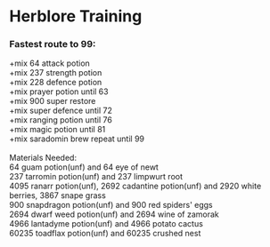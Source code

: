 # Herblore Training

### Fastest route to 99:

\+mix 64 attack potion\
\+mix 237 strength potion\
\+mix 228 defence potion\
\+mix prayer potion until 63\
\+mix 900 super restore\
\+mix super defence until 72\
\+mix ranging potion until 76\
\+mix magic potion until 81\
\+mix saradomin brew repeat until 99\
\
Materials Needed:\
64 guam potion(unf) and 64 eye of newt\
237 tarromin potion(unf) and 237 limpwurt root\
4095 ranarr potion(unf), 2692 cadantine potion(unf) and 2920 white berries, 3867 snape grass\
900 snapdragon potion(unf) and 900 red spiders' eggs\
2694 dwarf weed potion(unf) and 2694 wine of zamorak\
4966 lantadyme potion(unf) and 4966 potato cactus\
60235 toadflax potion(unf) and 60235 crushed nest
